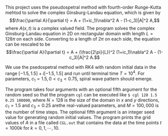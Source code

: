 This project uses the pseudospetral method with fourth-order Runge-Kutta mehtod to solve the complex Ginsburg-Landau equation, which is given by 
$$\frac{\partial A}{\partial t} = A + (1+ic_1)\nabla^2 A - (1-c_3)|A|^2 A,$$
where $A(x,t)$ is a complex valued field. 
The program solves the complex Ginsburg-Landau equation in 2D on rectangular domain with length $L = 128\pi$ on each side. Converting to a length of $2\pi$ on each side,
the equation can be rescaled to be 
$$\frac{\partial A}{\partial t} = A + (\frac{2\pi}{L})^2 (1+ic_1)\nabla^2 A - (1-c_3)|A|^2 A.$$

We use the psedospetral method with RK4 with random initial data in the range $[-1.5,1.5] + i[-1.5,1.5]$ and run until terminal time $T= 10^4$. For parameters, $c_1  = 1.5, 0< c_3<0.75,$ spiral wave pattern should emerge.  

The program takes four arguments with an optional fifth argument for the random seed so that the program `cgl` can be executed like `$ cgl 128 1.5 0.25 100000`,
where $N=128$ is the size of the domain in $x$ and $y$ directions, $c_1 = 1.5$ and $c_3 = 0.25$ arethe real-valued parameters, and $M = 100,000$ is the number of time steps. The optional fifth argument is an integer seed value for generating random initial values. The program prints the grid values of $A$ in a file called `CGL.out` that contains the data at the time points $t = 1000k$ for $k = 0, 1, \cdots, 10.$
